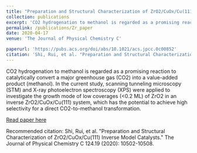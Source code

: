 ```yaml
---
title: "Preparation and Structural Characterization of ZrO2/CuOx/Cu(111) Inverse Model Catalysts"
collection: publications
excerpt: 'CO2 hydrogenation to methanol is regarded as a promising reaction to catalytically convert a major greenhouse gas (CO2) into a value-added product (methanol). In the current study, scanning tunneling microscopy (STM) and X-ray photoelectron spectroscopy (XPS) were applied to investigate the growth mode of low coverages (<0.2 ML) of ZrO2 in an inverse ZrO2/CuOx/Cu(111) system, which has the potential to achieve high selectivity for a direct CO2-to-methanol transformation.'
permalink: /publications/Zr_paper
date: 2020-04-17
venue: 'The Journal of Physical Chemistry C'

paperurl: 'https://pubs.acs.org/doi/abs/10.1021/acs.jpcc.0c00852'
citation: 'Shi, Rui, et al. "Preparation and Structural Characterization of ZrO2/CuOx/Cu(111) Inverse Model Catalysts." The Journal of Physical Chemistry C 124.19 (2020): 10502-10508.'
---
```

CO2 hydrogenation to methanol is regarded as a promising reaction to catalytically convert a major greenhouse gas (CO2) into a value-added product (methanol). In the current study, scanning tunneling microscopy (STM) and X-ray photoelectron spectroscopy (XPS) were applied to investigate the growth mode of low coverages (<0.2 ML) of ZrO2 in an inverse ZrO2/CuOx/Cu(111) system, which has the potential to achieve high selectivity for a direct CO2-to-methanol transformation.

[Read paper here](https://pubs.acs.org/doi/abs/10.1021/acs.jpcc.0c00852)

Recommended citation: Shi, Rui, et al. "Preparation and Structural Characterization of ZrO2/CuOx/Cu(111) Inverse Model Catalysts." The Journal of Physical Chemistry C 124.19 (2020): 10502-10508.
